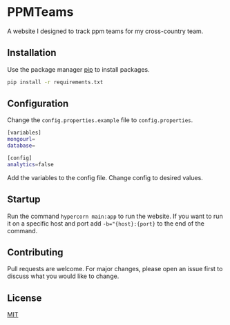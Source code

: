 # PPMTeams

A website I designed to track ppm teams for my cross-country team.

## Installation

Use the package manager [pip](https://pip.pypa.io/en/stable/) to install packages.

```bash
pip install -r requirements.txt
```

## Configuration

Change the ```config.properties.example``` file to ```config.properties```.

```bash
[variables]
mongourl=
database=

[config]
analytics=false
```
Add the variables to the config file. Change config to desired values.

## Startup

Run the command ```hypercorn main:app``` to run the website. If you want to run it on a specific host and port add ```-b="{host}:{port}``` to the end of the command.

## Contributing

Pull requests are welcome. For major changes, please open an issue first
to discuss what you would like to change.

## License

[MIT](https://choosealicense.com/licenses/mit/)
